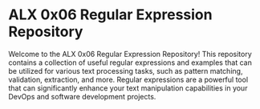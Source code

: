 # ALX 0x06 Regular Expression Repository
Welcome to the ALX 0x06 Regular Expression Repository! This repository contains a collection of useful regular expressions and examples that can be utilized for various text processing tasks, such as pattern matching, validation, extraction, and more. Regular expressions are a powerful tool that can significantly enhance your text manipulation capabilities in your DevOps and software development projects.
